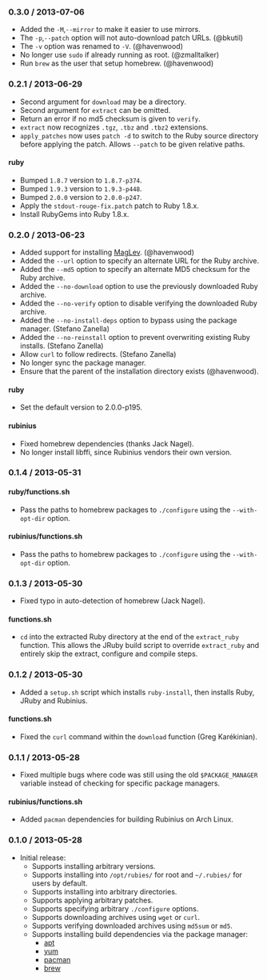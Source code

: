 ### 0.3.0 / 2013-07-06

* Added the `-M`,`--mirror` to make it easier to use mirrors.
* The `-p`,`--patch` option will not auto-download patch URLs. (@bkutil)
* The `-v` option was renamed to `-V`. (@havenwood)
* No longer use `sudo` if already running as root. (@zmalltalker)
* Run `brew` as the user that setup homebrew. (@havenwood)

### 0.2.1 / 2013-06-29

* Second argument for `download` may be a directory.
* Second argument for `extract` can be omitted.
* Return an error if no md5 checksum is given to `verify`.
* `extract` now recognizes `.tgz`, `.tbz` and `.tbz2` extensions.
* `apply_patches` now uses `patch -d` to switch to the Ruby source directory
  before applying the patch. Allows `--patch` to be given relative paths.

#### ruby

* Bumped `1.8.7` version to `1.8.7-p374`.
* Bumped `1.9.3` version to `1.9.3-p448`.
* Bumped `2.0.0` version to `2.0.0-p247`.
* Apply the `stdout-rouge-fix.patch` patch to Ruby 1.8.x.
* Install RubyGems into Ruby 1.8.x.

### 0.2.0 / 2013-06-23

* Added support for installing [MagLev]. (@havenwood)
* Added the `--url` option to specify an alternate URL for the Ruby archive.
* Added the `--md5` option to specify an alternate MD5 checksum for the Ruby
  archive.
* Added the `--no-download` option to use the previously downloaded Ruby
  archive.
* Added the `--no-verify` option to disable verifying the downloaded Ruby
  archive.
* Added the `--no-install-deps` option to bypass using the package manager.
  (Stefano Zanella)
* Added the `--no-reinstall` option to prevent overwriting existing Ruby
  installs. (Stefano Zanella)
* Allow `curl` to follow redirects. (Stefano Zanella)
* No longer sync the package manager.
* Ensure that the parent of the installation directory exists (@havenwood).

#### ruby

* Set the default version to 2.0.0-p195.

#### rubinius

* Fixed homebrew dependencies (thanks Jack Nagel).
* No longer install libffi, since Rubinius vendors their own version.

### 0.1.4 / 2013-05-31

#### ruby/functions.sh

* Pass the paths to homebrew packages to `./configure` using the
  `--with-opt-dir` option.

#### rubinius/functions.sh

* Pass the paths to homebrew packages to `./configure` using the
  `--with-opt-dir` option.

### 0.1.3 / 2013-05-30

* Fixed typo in auto-detection of homebrew (Jack Nagel).

#### functions.sh

* `cd` into the extracted Ruby directory at the end of the `extract_ruby`
  function. This allows the JRuby build script to override `extract_ruby` and
  entirely skip the extract, configure and compile steps.

### 0.1.2 / 2013-05-30

* Added a `setup.sh` script which installs `ruby-install`, then installs
  Ruby, JRuby and Rubinius.

#### functions.sh

* Fixed the `curl` command within the `download` function (Greg Karékinian).

### 0.1.1 / 2013-05-28

* Fixed multiple bugs where code was still using the old `$PACKAGE_MANAGER`
  variable instead of checking for specific package managers.

#### rubinius/functions.sh

* Added `pacman` dependencies for building Rubinius on Arch Linux.

### 0.1.0 / 2013-05-28

* Initial release:
  * Supports installing arbitrary versions.
  * Supports installing into `/opt/rubies/` for root and `~/.rubies/` for users
    by default.
  * Supports installing into arbitrary directories.
  * Supports applying arbitrary patches.
  * Supports specifying arbitrary `./configure` options.
  * Supports downloading archives using `wget` or `curl`.
  * Supports verifying downloaded archives using `md5sum` or `md5`.
  * Supports installing build dependencies via the package manager:
    * [apt]
    * [yum]
    * [pacman]
    * [brew]

[apt]: http://wiki.debian.org/Apt
[yum]: http://yum.baseurl.org/
[pacman]: https://wiki.archlinux.org/index.php/Pacman
[brew]: http://mxcl.github.com/homebrew/

[Ruby]: http://www.ruby-lang.org/
[JRuby]: http://jruby.org/
[Rubinius]: http://rubini.us/
[MagLev]: http://maglev.github.io/
